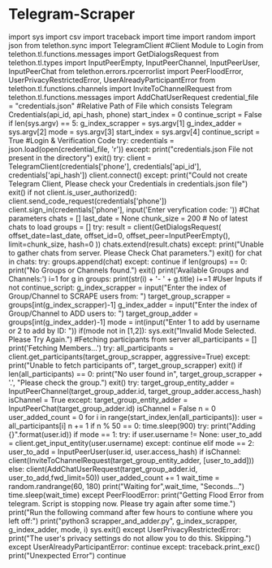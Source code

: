 # Telegram-Scraper
 import sys import csv import traceback import time import random import json  from telethon.sync import TelegramClient #Client Module to Login  from telethon.tl.functions.messages import GetDialogsRequest from telethon.tl.types import InputPeerEmpty, InputPeerChannel, InputPeerUser, InputPeerChat  from telethon.errors.rpcerrorlist import PeerFloodError, UserPrivacyRestrictedError, UserAlreadyParticipantError   from telethon.tl.functions.channels import InviteToChannelRequest from telethon.tl.functions.messages import AddChatUserRequest   credential_file = "credentials.json" #Relative Path of File which consists Telegram Credentials(api_id, api_hash, phone)  start_index = 0 continue_script = False  if len(sys.argv) == 5:     g_index_scrapper = sys.argv[1]     g_index_adder = sys.argv[2]     mode = sys.argv[3]     start_index = sys.argv[4]     continue_script = True  #Login &amp; Verification Code try:     credentials = json.load(open(credential_file, 'r')) except:     print("credentials.json File not present in the directory")     exit()  try:     client = TelegramClient(credentials['phone'], credentials['api_id'], credentials['api_hash'])     client.connect() except:     print("Could not create Telegram Client, Please check your Credentials in credentials.json file")     exit()   if not client.is_user_authorized():     client.send_code_request(credentials['phone'])     client.sign_in(credentials['phone'], input('Enter  veryfication code: '))  #Chat parameters chats = [] last_date = None chunk_size = 200 # No of latest chats to load groups = []  try:     result = client(GetDialogsRequest(         offset_date=last_date,         offset_id=0,         offset_peer=InputPeerEmpty(),         limit=chunk_size,         hash=0     ))     chats.extend(result.chats) except:     print("Unable to gather chats from server. Please Check Chat parameters.")     exit()  for chat in chats:     try:         groups.append(chat)     except:         continue  if len(groups) == 0:     print("No Groups or Channels found.")     exit()  print('Available Groups and Channels:') i=1 for g in groups:     print(str(i) + '- ' + g.title)     i+=1  #User Inputs if not continue_script:     g_index_scrapper = input("Enter the index of Group/Channel to SCRAPE users from: ")     target_group_scrapper = groups[int(g_index_scrapper)-1]      g_index_adder = input("Enter the index of Group/Channel to ADD users to: ")     target_group_adder = groups[int(g_index_adder)-1]      mode = int(input("Enter 1 to add by username or 2 to add by ID: "))  if(mode not in [1,2]):     sys.exit("Invalid Mode Selected. Please Try Again.")  #Fetching participants from server all_participants = [] print('Fetching Members...')  try:     all_participants = client.get_participants(target_group_scrapper, aggressive=True) except:      print("Unable to fetch participants of", target_group_scrapper)     exit()  if len(all_participants) == 0:     print("No user found in", target_group_scrapper + '.', "Please check the group.")     exit()  try:     target_group_entity_adder = InputPeerChannel(target_group_adder.id, target_group_adder.access_hash)     isChannel = True except:     target_group_entity_adder = InputPeerChat(target_group_adder.id)     isChannel = False  n = 0 user_added_count = 0    for i in range(start_index,len(all_participants)):     user = all_participants[i]     n += 1     if n % 50 == 0:         time.sleep(900)      try:         print("Adding {}".format(user.id))         if mode == 1:             try:                 if user.username != None:                     user_to_add = client.get_input_entity(user.username)             except:                  continue                      elif mode == 2:             user_to_add = InputPeerUser(user.id, user.access_hash)                  if isChannel:             client(InviteToChannelRequest(target_group_entity_adder, [user_to_add]))         else:             client(AddChatUserRequest(target_group_adder.id, user_to_add,fwd_limit=50))          user_added_count += 1         wait_time = random.randrange(60, 180)         print("Waiting for",wait_time, "Seconds...")         time.sleep(wait_time)     except PeerFloodError:         print("Getting Flood Error from telegram. Script is stopping now. Please try again after some time.")         print("Run the following command after few hours to contiune where you left off:")         print("python3 scrapper_and_adder.py", g_index_scrapper, g_index_adder, mode, i)         sys.exit()     except UserPrivacyRestrictedError:         print("The user's privacy settings do not allow you to do this. Skipping.")     except UserAlreadyParticipantError:         continue     except:         traceback.print_exc()         print("Unexpected Error")         continue
